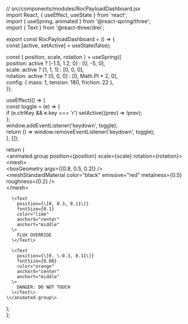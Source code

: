 // src/components/modules/RocPayloadDashboard.jsx  
import React, { useEffect, useState } from 'react';  
import { useSpring, animated } from '@react-spring/three';  
import { Text } from '@react-three/drei';

export const RocPayloadDashboard \= () \=\> {  
  const \[active, setActive\] \= useState(false);

  const { position, scale, rotation } \= useSpring({  
    position: active ? \[-1.5, 1.2, 0\] : \[0, \-5, 0\],  
    scale: active ? \[1, 1, 1\] : \[0, 0, 0\],  
    rotation: active ? \[0, 0, 0\] : \[0, Math.PI \* 2, 0\],  
    config: { mass: 1, tension: 180, friction: 22 },  
  });

  useEffect(() \=\> {  
    const toggle \= (e) \=\> {  
      if (e.ctrlKey && e.key \=== 'r') setActive((prev) \=\> \!prev);  
    };  
    window.addEventListener('keydown', toggle);  
    return () \=\> window.removeEventListener('keydown', toggle);  
  }, \[\]);

  return (  
    \<animated.group position={position} scale={scale} rotation={rotation}\>  
      \<mesh\>  
        \<boxGeometry args={\[0.8, 0.5, 0.2\]} /\>  
        \<meshStandardMaterial color="black" emissive="red" metalness={0.5} roughness={0.2} /\>  
      \</mesh\>

      \<Text  
        position={\[0, 0.3, 0.11\]}  
        fontSize={0.1}  
        color="lime"  
        anchorX="center"  
        anchorY="middle"  
      \>  
        FLUX OVERRIDE  
      \</Text\>

      \<Text  
        position={\[0, \-0.3, 0.11\]}  
        fontSize={0.08}  
        color="orange"  
        anchorX="center"  
        anchorY="middle"  
      \>  
        DANGER: DO NOT TOUCH  
      \</Text\>  
    \</animated.group\>  
  );  
};

